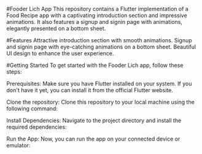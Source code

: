 #Fooder Lich App
This repository contains a Flutter implementation of a Food Recipe app with a captivating introduction section and impressive animations. It also features a signup and signin page with animations, elegantly presented on a bottom sheet.

#Features
Attractive introduction section with smooth animations.
Signup and signin page with eye-catching animations on a bottom sheet.
Beautiful UI design to enhance the user experience.

#Getting Started
To get started with the Fooder Lich app, follow these steps:

Prerequisites: Make sure you have Flutter installed on your system. If you don't have it yet, you can install it from the official Flutter website.

Clone the repository: Clone this repository to your local machine using the following command:

Install Dependencies: Navigate to the project directory and install the required dependencies:

Run the App: Now, you can run the app on your connected device or emulator:

